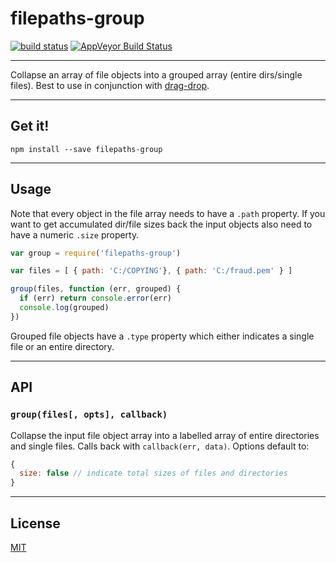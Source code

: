 # filepaths-group

[![build status](http://img.shields.io/travis/chiefbiiko/filepaths-group.svg?style=flat)](http://travis-ci.org/chiefbiiko/filepaths-group) [![AppVeyor Build Status](https://ci.appveyor.com/api/projects/status/github/chiefbiiko/filepaths-group?branch=master&svg=true)](https://ci.appveyor.com/project/chiefbiiko/filepaths-group)

***

Collapse an array of file objects into a grouped array (entire dirs/single files).
Best to use in conjunction with [drag-drop](https://github.com/feross/drag-drop).

***

## Get it!

```
npm install --save filepaths-group
```

***

## Usage

Note that every object in the file array needs to have a `.path` property. If you want to get accumulated dir/file sizes back the input objects also need to have a numeric `.size` property.

``` js
var group = require('filepaths-group')

var files = [ { path: 'C:/COPYING'}, { path: 'C:/fraud.pem' } ]

group(files, function (err, grouped) {
  if (err) return console.error(err)
  console.log(grouped)
})
```

Grouped file objects have a `.type` property which either indicates a single file or an entire directory.

***

## API

### `group(files[, opts], callback)`

Collapse the input file object array into a labelled array of entire directories and single files. Calls back with `callback(err, data)`. Options default to:

``` js
{
  size: false // indicate total sizes of files and directories
}
```

***

## License

[MIT](./license.md)
